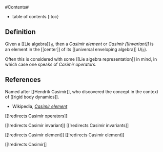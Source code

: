 
#Contents#
* table of contents
{:toc}

## Definition

Given a [[Lie algebra]] $\mathfrak{g}$, then a _Casimir element_ or _Casimir [[invariant]]_ is an element in the [[center]] of its [[universal enveloping algebra]] $U(\mathfrak{g})$. 

Often this is considered with some [[Lie algebra representation]] in mind, in which case one speaks of _Casimir operators_.

## References

Named after [[Hendrik Casimir]], who discovered the concept in the context of [[rigid body dynamics]].

* Wikipedia, _[Casimir element](https://en.wikipedia.org/wiki/Casimir_element)_

[[!redirects Casimir operators]]

[[!redirects Casimir invariant]]
[[!redirects Casimir invariants]]


[[!redirects Casimir element]]
[[!redirects Casimir element]]

[[!redirects Casimir]]
